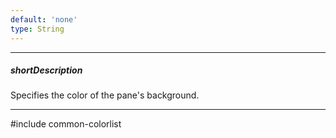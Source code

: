 ```yaml
---
default: 'none'
type: String
---
```

---
##### shortDescription
Specifies the color of the pane's background.

---
#include common-colorlist